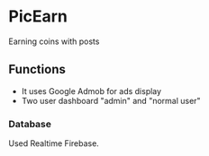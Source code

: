 # PicEarn

Earning coins with posts

## Functions

- It uses Google Admob for ads display
- Two user dashboard "admin" and "normal user"

### Database

Used Realtime Firebase.
